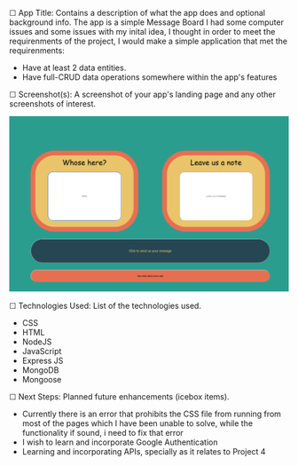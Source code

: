 

☐ App Title: Contains a description of what the app does and optional background info.
The app is a simple Message Board
I had some computer issues and some issues with my inital idea, I thought in order to meet the requirenments of the project, I would make a simple application that met the requirenments:
- Have at least 2 data entities.
- Have full-CRUD data operations somewhere within the app's features

☐ Screenshot(s): A screenshot of your app's landing page and any other screenshots of interest.

![Landing-Page](./Img/landing.png)


☐ Technologies Used: List of the technologies used.

- CSS
- HTML
- NodeJS  
- JavaScript
- Express JS
- MongoDB
- Mongoose

☐ Next Steps: Planned future enhancements (icebox items).
- Currently there is an error that prohibits the CSS file from running from most of the pages which I have been unable to solve, while the functionality if sound, i need to fix that error
- I wish to learn and incorporate Google Authentication 
- Learning and incorporating APIs, specially as it relates to Project 4


